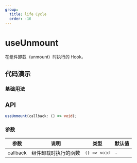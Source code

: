 ```yaml
---
group:
  title: life Cycle
  order: -10
---
```


# useUnmount

在组件卸载（unmount）时执行的 Hook。

## 代码演示

### 基础用法

<code src='./demo/demo1.tsx'></code>

## API

```typescript
useUnmount(callback: () => void);
```

### 参数

| 参数     | 说明                 | 类型         | 默认值 |
| -------- | -------------------- | ------------ | ------ |
| callback | 组件卸载时执行的函数 | `() => void` | -      |
